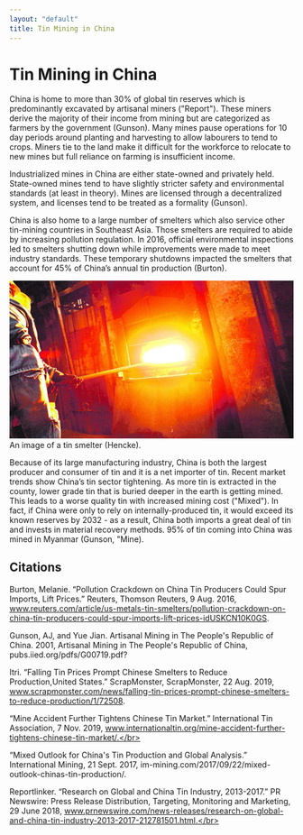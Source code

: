 ```yaml
---
layout: "default"
title: Tin Mining in China
---
```

# Tin Mining in China 

China is home to more than 30% of global tin reserves which is predominantly excavated by artisanal miners ("Report").  These miners derive the majority of their income from mining but are categorized as farmers by the government (Gunson). Many mines pause operations for 10 day periods around planting and harvesting to allow labourers to tend to crops.  Miners tie to the land make it difficult for the workforce to relocate to new mines but full reliance on farming is insufficient income.

Industrialized mines in China are either state-owned and privately held. State-owned mines tend to have slightly stricter safety and environmental standards (at least in theory). Mines are licensed through a decentralized system, and licenses tend to be treated as a formality (Gunson). 

China is also home to a large number of smelters which also service other tin-mining countries in Southeast Asia.  Those smelters are  required to abide by increasing pollution regulation.  In 2016, official environmental inspections led to smelters shutting down while improvements were made to meet industry standards.  These temporary shutdowns impacted the smelters that account for 45% of China’s annual tin production (Burton). 

![Image of smelting.](images/smelter.jpg) An image of a tin smelter (Hencke).

Because of its large manufacturing industry, China is both the largest producer and consumer of tin and it is a net importer of tin. Recent market trends show China’s tin sector tightening.  As more tin is extracted in the county, lower grade tin that is buried deeper in the earth is getting mined.  This leads to a worse quality tin with increased mining cost ("Mixed").  In fact, if China were only to rely on internally-produced tin, it would exceed its known reserves by 2032 - as a result, China both imports a great deal of tin and invests in material recovery methods. 95% of tin coming into China was mined in Myanmar (Gunson, "Mine).

## Citations
Burton, Melanie. “Pollution Crackdown on China Tin Producers Could Spur Imports, Lift Prices.” Reuters, Thomson Reuters, 9 Aug. 2016, www.reuters.com/article/us-metals-tin-smelters/pollution-crackdown-on-china-tin-producers-could-spur-imports-lift-prices-idUSKCN10K0GS. </br>

Gunson, AJ, and Yue Jian. Artisanal Mining in The People's Republic of China. 2001, Artisanal Mining in The People's Republic of China, pubs.iied.org/pdfs/G00719.pdf?</br>

Itri. “Falling Tin Prices Prompt Chinese Smelters to Reduce Production,United States.” ScrapMonster, ScrapMonster, 22 Aug. 2019, www.scrapmonster.com/news/falling-tin-prices-prompt-chinese-smelters-to-reduce-production/1/72508. </br>

“Mine Accident Further Tightens Chinese Tin Market.” International Tin Association, 7 Nov. 2019, www.internationaltin.org/mine-accident-further-tightens-chinese-tin-market/.</br>

“Mixed Outlook for China's Tin Production and Global Analysis.” International Mining, 21 Sept. 2017, im-mining.com/2017/09/22/mixed-outlook-chinas-tin-production/.</br>

Reportlinker. “Research on Global and China Tin Industry, 2013-2017.” PR Newswire: Press Release Distribution, Targeting, Monitoring and Marketing, 29 June 2018, www.prnewswire.com/news-releases/research-on-global-and-china-tin-industry-2013-2017-212781501.html.</br>